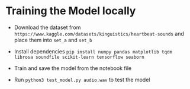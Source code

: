 # Training the Model locally

 - Download the dataset from `https://www.kaggle.com/datasets/kinguistics/heartbeat-sounds` and place them into `set_a` and `set_b`

 - Install dependencies `pip install numpy pandas matplotlib tqdm librosa soundfile scikit-learn tensorflow seaborn`

 - Train and save the model from the notebook file
 - Run `python3 test_model.py audio.wav` to test the model
